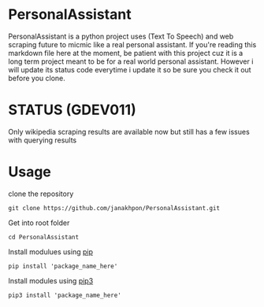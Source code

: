 # PersonalAssistant
  PersonalAssistant is a python project uses (Text To Speech) and web scraping future to micmic like a real personal assistant. If you're reading this markdown file here at the moment, be patient with this project cuz it is a long term project meant to be for a real world personal assistant. However i will update its status code everytime i update it so be sure you check it out before you clone.


# STATUS (GDEV011)
  Only wikipedia scraping results are available now but still has a few issues with querying results




# Usage

clone the repository

    git clone https://github.com/janakhpon/PersonalAssistant.git

Get into root folder

    cd PersonalAssistant

Install modulues using [pip](https://www.npmjs.com/)

    pip install 'package_name_here'

Install modules using [pip3](https://yarnpkg.com/en/)

    pip3 install 'package_name_here'



```
